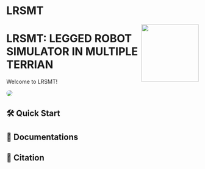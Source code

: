# LRSMT
<img align=right width=150px  src="static/images/logo.png" />

# LRSMT: LEGGED ROBOT SIMULATOR IN MULTIPLE TERRIAN

Welcome to LRSMT! 

<img src="static/images/project_overview.png" style="border-radius: 20px;">

## 🛠 Quick Start

## 🏫 Documentations



## 📎 Citation


